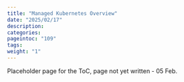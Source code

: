 ```yaml
---
title: "Managed Kubernetes Overview"
date: "2025/02/17"
description:
categories:
pageintoc: "109"
tags:
weight: "1"
---
```


<a id="managed-kubernetes-overview"></a>

<!--# Managed Kubernetes Overview -->

Placeholder page for the ToC, page not yet written - 05 Feb.
